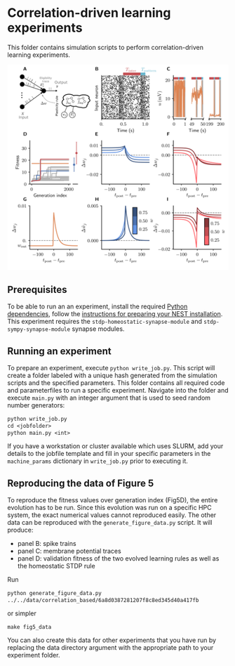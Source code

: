 # Correlation-driven learning experiments

This folder contains simulation scripts to perform correlation-driven learning experiments.

<div style="text-align:center"><img src="../../figures/Fig5_corr_learning_original.png" alt="Fig.5: correlation-based learning" width="600"/></div>

## Prerequisites

To be able to run an an experiment, install the required [Python dependencies](https://github.com/Happy-Algorithms-League/e2l-cgp-snn#prepare-your-python-environment), follow the [instructions for preparing your NEST installation](https://github.com/Happy-Algorithms-League/e2l-cgp-snn#prepare-your-nest-installation). This experiment requires the `stdp-homeostatic-synapse-module` and `stdp-sympy-synapse-module` synapse modules.

## Running an experiment

To prepare an experiment, execute `python write_job.py`. This script will create a folder labeled with a unique hash generated from the simulation scripts and the specified parameters. This folder contains all required code and parameterfiles to run a specific experiment. Navigate into the folder and execute `main.py` with an integer argument that is used to seed random number generators:

```shell script
python write_job.py
cd <jobfolder>
python main.py <int>
```

If you have a workstation or cluster available which uses SLURM, add your details to the jobfile template and fill in your specific parameters in the `machine_params` dictionary in `write_job.py` prior to executing it.

## Reproducing the data of Figure 5

To reproduce the fitness values over generation index (Fig5D), the entire evolution has to be run. Since this evolution was run on a specific HPC system, the exact numerical values cannot reproduced easily. The other data can be reproduced with the `generate_figure_data.py` script. It will produce:
- panel B: spike trains
- panel C: membrane potential traces
- panel D: validation fitness of the two evolved learning rules as well as the homeostatic STDP rule

Run
```shell script
python generate_figure_data.py ../../data/correlation_based/6a8d0387281207f8c8ed345d40a417fb
```
or simpler
```shell script
make fig5_data
```

You can also create this data for other experiments that you have run by replacing the data directory argument with the appropriate path to your experiment folder.

